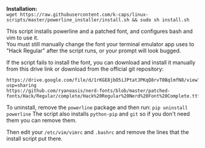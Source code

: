 
**Installation:**    
`wget https://raw.githubusercontent.com/k-caps/linux-scripts/master/powerline_installer/install.sh && sudo sh install.sh`       

This script installs powerline and a patched font, and configures bash and vim to use it.    
You must still manually change the font your terminal emulator app uses to "Hack Regular" after the script runs, or your prompt will look bugged.

If the script fails to install the font, you can download and install it manually from this drive link or download from the official git repository:
```
https://drive.google.com/file/d/1rKGE8jbO5iJPtatJPKqQ8rvT0BqlmfN8/view?usp=sharing
https://github.com/ryanoasis/nerd-fonts/blob/master/patched-fonts/Hack/Regular/complete/Hack%20Regular%20Nerd%20Font%20Complete.ttf
```

To uninstall, remove the `powerline` package and then run:
`pip uninstall powerline`
The script also installs `python-pip` and `git` so if you don't need them you can remove them.

Then edit your `/etc/vim/vimrc` and `.bashrc` and remove the lines that the install script put there.
